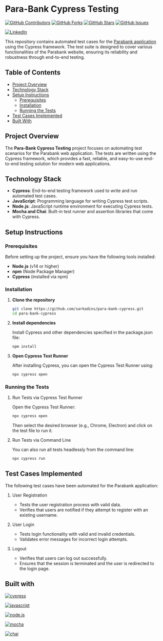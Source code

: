 # Para-Bank Cypress Testing

[![GitHub Contributors][contributors-shield]][contributors-url]
[![GitHub Forks][forks-shield]][forks-url]
[![GitHub Stars][stars-shield]][stars-url]
[![GitHub Issues][issues-shield]][issues-url]

[![LinkedIn][linkedin-shield]][linkedin-url]

This repository contains automated test cases for the [Parabank application](https://parabank.parasoft.com/parabank/index.htm) using the Cypress framework. The test suite is designed to cover various functionalities of the Parabank website, ensuring its reliability and robustness through end-to-end testing.

## Table of Contents

- [Project Overview](#project-overview)
- [Technology Stack](#technology-stack)
- [Setup Instructions](#setup-instructions)
  - [Prerequisites](#prerequisites)
  - [Installation](#installation)
  - [Running the Tests](#running-the-tests)
- [Test Cases Implemented](#test-cases-implemented)
- [Built With](#built-with)

## Project Overview

The **Para-Bank Cypress Testing** project focuses on automating test scenarios for the Parabank web application. The tests are written using the Cypress framework, which provides a fast, reliable, and easy-to-use end-to-end testing solution for modern web applications.

## Technology Stack

- **Cypress**: End-to-end testing framework used to write and run automated test cases.
- **JavaScript**: Programming language for writing Cypress test scripts.
- **Node.js**: JavaScript runtime environment for executing Cypress tests.
- **Mocha and Chai**: Built-in test runner and assertion libraries that come with Cypress.

## Setup Instructions

### Prerequisites

Before setting up the project, ensure you have the following tools installed:

- **Node.js** (v14 or higher)
- **npm** (Node Package Manager)
- **Cypress** (installed via npm)

### Installation

1. **Clone the repository**

   ```bash
   git clone https://github.com/sarkadins/para-bank-cypress.git
   cd para-bank-cypress
   ```

2. **Install dependencies**

    Install Cypress and other dependencies specified in the package.json file:

    ```bash
    npm install
    ```

3. **Open Cypress Test Runner**

    After installing Cypress, you can open the Cypress Test Runner using:

    ```bash
    npx cypress open
    ```

### Running the Tests

1. Run Tests via Cypress Test Runner

    Open the Cypress Test Runner:

    ```bash
    npx cypress open
    ```
    Then select the desired browser (e.g., Chrome, Electron) and click on the test file to run it.

2. Run Tests via Command Line

    You can also run all tests headlessly from the command line:

    ```bash
    npx cypress run
    ```

## Test Cases Implemented

The following test cases have been automated for the Parabank application:

1. User Registration

    - Tests the user registration process with valid data.
    - Verifies that users are notified if they attempt to register with an existing username.

2. User Login

    - Tests login functionality with valid and invalid credentials.
    - Validates error messages for incorrect login attempts.

3. Logout

    - Verifies that users can log out successfully.
    - Ensures that the session is terminated and the user is redirected to the login page.

## Built with

[![cypress][cypress-shield]][cypress-url]

[![javascript][javascript-shield]][javascript-url]

[![node.js][node-shield]][node-url]

[![mocha][mocha-shield]][mocha-url]

[![chai][chai-shield]][chai-url]


[contributors-shield]: https://img.shields.io/github/contributors/priusz/swag-labs-autotest

[contributors-url]: https://github.com/sarkadins/para-bank-cypress/graphs/contributors

[forks-shield]: https://img.shields.io/github/forks/priusz/swag-labs-autotest?style=social

[forks-url]: https://github.com/sarkadins/para-bank-cypress/forks

[stars-shield]: https://img.shields.io/github/stars/priusz/swag-labs-autotest?style=social

[stars-url]: https://github.com/sarkadins/para-bank-cypress/stargazers

[issues-shield]: https://img.shields.io/github/issues/priusz/swag-labs-autotest

[issues-url]: https://github.com/sarkadins/para-bank-cypress/issues

[linkedin-shield]: https://img.shields.io/badge/LinkedIn-0077B5?style=for-the-badge&logo=linkedin&logoColor=white

[linkedin-url]: https://www.linkedin.com/in/soma-sarkadi-nagy/

[cypress-shield]: https://img.shields.io/badge/-cypress-%23E5E5E5?style=for-the-badge&logo=cypress&logoColor=058a5e

[cypress-url]: https://www.cypress.io/

[javascript-shield]: https://img.shields.io/badge/JavaScript-ES6+-yellow?logo=javascript&logoColor=white

[javascript-url]: https://www.javascript.com/

[node-shield]: https://img.shields.io/badge/Node.js-v14+-green?logo=node.js&logoColor=white

[node-url]: https://nodejs.org/en

[mocha-shield]: https://img.shields.io/badge/Mocha-Testing%20Framework-8D6748?logo=mocha&logoColor=white

[mocha-url]: https://mochajs.org/

[chai-shield]: https://img.shields.io/badge/Chai-Assertion%20Library-9D8D5F?logo=chai&logoColor=white

[chai-url]: https://www.chaijs.com/